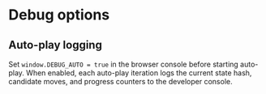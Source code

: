 # Debug options

## Auto-play logging

Set `window.DEBUG_AUTO = true` in the browser console before starting auto-play.
When enabled, each auto-play iteration logs the current state hash, candidate
moves, and progress counters to the developer console.
